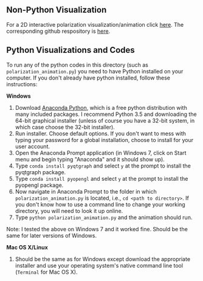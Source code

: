 ## Non-Python Visualization

For a 2D interactive polarization visualization/animation click [here](https://rawgit.com/gregnordin/Polarization/master/polarization_2d.html).
The corresponding github respository is [here](https://github.com/gregnordin/Polarization).

## Python Visualizations and Codes

To run any of the python codes in this directory (such as `polarization_animation.py`) you need to have Python installed on your computer. If you don't already have python installed, follow these instructions:

__Windows__

1. Download [Anaconda Python](https://www.continuum.io/downloads), which is a free python distribution with many included packages. I recommend Python 3.5 and downloading the 64-bit graphical installer (unless of course you have a 32-bit system, in which case choose the 32-bit installer).
2. Run installer. Choose default options. If you don't want to mess with typing your password for a global installation, choose to install for your user account.
3. Open the Anaconda Prompt application (in Windows 7, click on Start menu and begin typing "Anaconda" and it should show up).
4. Type `conda install pyqtgraph` and select `y` at the prompt to install the pyqtgraph package.
5. Type `conda install pyopengl` and select `y` at the prompt to install the pyopengl package.
6. Now navigate in Anaconda Prompt to the folder in which `polarization_animation.py` is located, i.e., `cd <path to directory>`. If you don't know how to use a command line to change your working directory, you will need to look it up online.
7. Type `python polarization_animation.py` and the animation should run.

Note: I tested the above on Windows 7 and it worked fine. Should be the same for later versions of Windows.

__Mac OS X/Linux__

1. Should be the same as for Windows except download the appropriate installer and use your operating system's native command line tool (`Terminal` for Mac OS X).
